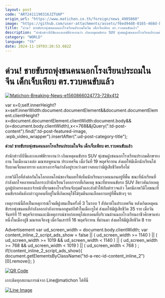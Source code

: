 ```yaml
---
layout: post
code: "ART2411190316JZTUAP"
origin_url: "https://www.matichon.co.th/foreign/news_4905860"
image: "https://github.com/user-attachments/assets/f6ed94d8-0165-468d-b64f-cfe5c615eff9"
title: "ด่วน! ชายขับรถพุ่งชนคนนอกโรงเรียนประถมในจีน เด็กเจ็บเพียบ ตร.รวบคนขับแล้ว"
description: "สำนักข่าวบีบีซีและเอเอฟพีรายงานว่า เกิดเหตุคนขับรถ SUV พุ่งชนฝูงชนนอกโรงเรียนประถมศึกษายงอาน ในเมืองฉางเต๋อ มณฑลหูหนาน ประเทศจีน เมื่อวันที่ 19 พฤศจิกายน ส่งผลให้มีเด็กนักเรียนได้รับบาดเจ็บหลายราย และทางการจีนกำลังอยู่ระหว่างตรวจสอบว่ามีผู้เสียชีวิตหรือไม่"
category: "WORLD"
language: "th"
date: 2024-11-19T03:20:53.682Z
---
```


# ด่วน! ชายขับรถพุ่งชนคนนอกโรงเรียนประถมในจีน เด็กเจ็บเพียบ ตร.รวบคนขับแล้ว

[![](https://www.matichon.co.th/wp-content/uploads/2022/01/Matichon-Breaking-News-e1560866024773-728x412-3.jpg "Matichon-Breaking-News-e1560866024773-728x412")](https://www.matichon.co.th/wp-content/uploads/2022/01/Matichon-Breaking-News-e1560866024773-728x412-3.jpg)

var x=0;self.innerHeight?x=self.innerWidth:document.documentElement&&document.documentElement.clientHeight?x=document.documentElement.clientWidth:document.body&&(x=document.body.clientWidth),x<=768&&jQuery(".td-post-content").find(".td-post-featured-image, .wpb\_video\_wrapper").insertAfter(".ud-post-category-title");

**ด่วน! ชายขับรถพุ่งชนคนนอกโรงเรียนประถมในจีน เด็กเจ็บเพียบ ตร.รวบคนขับแล้ว**

สำนักข่าวบีบีซีและเอเอฟพีรายงานว่า เกิดเหตุคนขับรถ SUV พุ่งชนฝูงชนนอกโรงเรียนประถมศึกษายงอาน ในเมืองฉางเต๋อ มณฑลหูหนาน ประเทศจีน เมื่อวันที่ 19 พฤศจิกายน ส่งผลให้มีเด็กนักเรียนได้รับบาดเจ็บหลายราย และทางการจีนกำลังอยู่ระหว่างตรวจสอบว่ามีผู้เสียชีวิตหรือไม่

ภาพวิดีโอที่ส่งต่อกันในโลกออนไลน์ของจีนเผยให้เห็นนักเรียนบางคนนอนอยู่ที่พื้น ขณะที่นักเรียนที่กำลังตกใจหลายคนถือกระเป๋านักเรียนวิ่งออกจากที่เกิดเหตุ ขณะที่ชายคนขับรถ SUV สีขาวคันก่อเหตุถูกผู้ปกครองและเจ้าหน้าที่ยามของโรงเรียนจับกุมตัวและส่งตัวให้กับตำรวจแล้ว โดยมีภาพวิดีโอขณะที่คนขับรถคันดังกล่าวถูกคนที่อยู่ในที่เกิดเหตุใช้ไม้รุมตีนอนเลือดอาบอยู่ที่พื้นข้างๆ รถ

เหตุการณ์นี้ถือเป็นเหตุการณ์โจมตีฝูงชนเป็นครั้งที่ 3 ในรอบ 1 สัปดาห์ในประเทศจีน หลังเกิดเหตุคนขับรถพุ่งชนคนที่กำลังออกกำลังกายนอกศูนย์กีฬาในเมืองจูไห่ ส่งผลให้มีผู้เสียชีวิต 35 ราย เมื่อวันจันทร์ที่ 11 พฤศจิกายนและมีเหตุการณ์ชายก่อเหตุไล่แทงคนที่บริเวณด้านนอกโรงเรียนอาชีวศึกษาแห่งหนึ่งในเมืองอู๋ชี มณฑลเจียงซู เมื่อวันเสาร์ที่ 16 พฤศจิกายน ที่ผ่านมา ส่งผลให้มีผู้เสียชีวิต 8 ราย

Advertisement var ud\_screen\_width = document.body.clientWidth; var content\_inline\_2\_script\_ads\_show = false || ( ud\_screen\_width >= 1140 ) || ( ud\_screen\_width >= 1019 && ud\_screen\_width < 1140 ) || ( ud\_screen\_width >= 768 && ud\_screen\_width < 1019 ) || ( ud\_screen\_width < 768 ) ; if(!content\_inline\_2\_script\_ads\_show){ document.getElementsByClassName("td-a-rec-id-content\_inline\_2")\[0\].remove(); }

[![QR Code](https://www.matichon.co.th/wp-content/uploads/2023/07/wob1371z.jpg)](https://lin.ee/ht0nDxX)

เกาะติดทุกสถานการณ์จาก Line@matichon ได้ที่นี่

[![Line Image](https://www.matichon.co.th/wp-content/uploads/2023/07/th.png)](https://lin.ee/ht0nDxX)